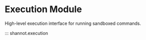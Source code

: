 # Execution Module

High-level execution interface for running sandboxed commands.

::: shannot.execution
